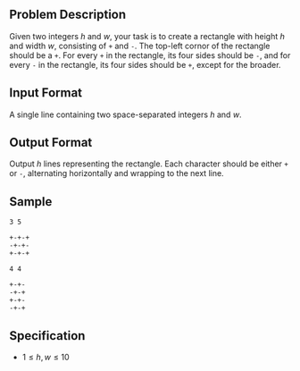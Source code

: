 ## Problem Description
Given two integers $h$ and $w$, your task is to create a rectangle with height $h$ and width $w$, consisting of `+` and `-`. The top-left cornor of the rectangle should be a `+`. For every `+` in the rectangle, its four sides should be `-`, and for every `-` in the rectangle, its four sides should be `+`, except for the broader.

## Input Format
A single line containing two space-separated integers $h$ and $w$.

## Output Format
Output $h$ lines representing the rectangle. Each character should be either `+` or `-`, alternating horizontally and wrapping to the next line.

## Sample

```input1
3 5
```

```output1
+-+-+
-+-+-
+-+-+
```

```input2
4 4
```

```output2
+-+-
-+-+
+-+-
-+-+
```

## Specification
- $1 \leq h, w \leq 10$
